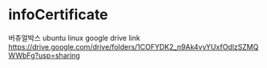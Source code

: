 # infoCertificate
버츄얼박스 ubuntu linux google drive link
https://drive.google.com/drive/folders/1COFYDK2_n9Ak4vyYUxfOdlzSZMQWWbFg?usp=sharing
